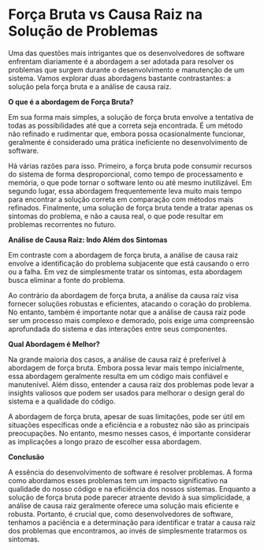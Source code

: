 # Força Bruta vs Causa Raiz na Solução de Problemas

Uma das questões mais intrigantes que os desenvolvedores de software enfrentam diariamente é a abordagem a ser adotada para resolver os problemas que surgem durante o desenvolvimento e manutenção de um sistema. Vamos explorar duas abordagens bastante contrastantes: a solução pela força bruta e a análise de causa raiz.

**O que é a abordagem de Força Bruta?**

Em sua forma mais simples, a solução de força bruta envolve a tentativa de todas as possibilidades até que a correta seja encontrada. É um método não refinado e rudimentar que, embora possa ocasionalmente funcionar, geralmente é considerado uma prática ineficiente no desenvolvimento de software. 

Há várias razões para isso. Primeiro, a força bruta pode consumir recursos do sistema de forma desproporcional, como tempo de processamento e memória, o que pode tornar o software lento ou até mesmo inutilizável. Em segundo lugar, essa abordagem frequentemente leva muito mais tempo para encontrar a solução correta em comparação com métodos mais refinados. Finalmente, uma solução de força bruta tende a tratar apenas os sintomas do problema, e não a causa real, o que pode resultar em problemas recorrentes no futuro.

**Análise de Causa Raiz: Indo Além dos Sintomas**

Em contraste com a abordagem de força bruta, a análise de causa raiz envolve a identificação do problema subjacente que está causando o erro ou a falha. Em vez de simplesmente tratar os sintomas, esta abordagem busca eliminar a fonte do problema.

Ao contrário da abordagem de força bruta, a análise da causa raiz visa fornecer soluções robustas e eficientes, atacando o coração do problema. No entanto, também é importante notar que a análise de causa raiz pode ser um processo mais complexo e demorado, pois exige uma compreensão aprofundada do sistema e das interações entre seus componentes.

**Qual Abordagem é Melhor?**

Na grande maioria dos casos, a análise de causa raiz é preferível à abordagem de força bruta. Embora possa levar mais tempo inicialmente, essa abordagem geralmente resulta em um código mais confiável e manutenível. Além disso, entender a causa raiz dos problemas pode levar a insights valiosos que podem ser usados para melhorar o design geral do sistema e a qualidade do código.

A abordagem de força bruta, apesar de suas limitações, pode ser útil em situações específicas onde a eficiência e a robustez não são as principais preocupações. No entanto, mesmo nesses casos, é importante considerar as implicações a longo prazo de escolher essa abordagem.

**Conclusão**

A essência do desenvolvimento de software é resolver problemas. A forma como abordamos esses problemas tem um impacto significativo na qualidade do nosso código e na eficiência dos nossos sistemas. Enquanto a solução de força bruta pode parecer atraente devido à sua simplicidade, a análise de causa raiz geralmente oferece uma solução mais eficiente e robusta. Portanto, é crucial que, como desenvolvedores de software, tenhamos a paciência e a determinação para identificar e tratar a causa raiz dos problemas que encontramos, ao invés de simplesmente tratarmos os sintomas.

